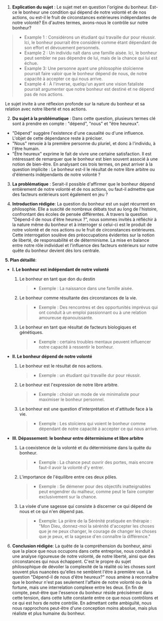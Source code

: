 1. **Explication du sujet** :
Le sujet met en question l'origine du bonheur. Est-ce le bonheur une condition qui dépend de notre volonté et de nos actions, ou est-il le fruit de circonstances extérieures indépendantes de notre volonté? En d'autres termes, avons-nous le contrôle sur notre bonheur?

> - Example 1 : Considérons un étudiant qui travaille dur pour réussir. Ici, le bonheur pourrait être considéré comme étant dépendant de son effort et dévouement personnels.
> - Example 2 : Un individu naît dans une famille aisée. Ici, le bonheur peut sembler ne pas dépendre de lui, mais de la chance qui lui est échue.
> - Example 3: Une personne ayant une philosophie stoïcienne pourrait faire valoir que le bonheur dépend de nous, de notre capacité à accepter ce qui nous arrive.
> - Example 4 : À l'inverse, quelqu'un ayant une vision fataliste pourrait argumenter que notre bonheur est destiné et ne dépend pas de nos actions.

Le sujet invite à une réflexion profonde sur la nature du bonheur et sa relation avec notre liberté et nos actions.

2. **Du sujet à la problématique** :
Dans cette question, plusieurs termes clé sont à prendre en compte : "dépend", "nous" et "être heureux".
- "Dépend" suggère l'existence d'une causalité ou d'une influence. L'objet de cette dépendance reste à préciser.
- "Nous" renvoie à la première personne du pluriel, et donc à l'individu, à l'être humain.
- "Être heureux" exprime le fait de vivre une certaine satisfaction. Il est intéressant de remarquer que le bonheur est bien souvent associé à une notion de bien-être.
En analysant ces trois termes, on peut arriver à la question implicite : Le bonheur est-il le résultat de notre libre arbitre ou d'éléments indépendants de notre volonté ?

3. **La problématique** :
Serait-il possible d'affirmer que le bonheur dépend entièrement de notre volonté et de nos actions, ou faut-il admettre que des facteurs extérieurs sont également en jeu ?

4. **Introduction rédigée**:
La question du bonheur est un sujet récurrent en philosophie. Elle a suscité de nombreux débats tout au long de l'histoire, confrontant des écoles de pensée différentes. À travers la question "Dépend-il de nous d'être heureux ?", nous sommes invités à réfléchir à la nature même du bonheur et à interroger si celui-ci est le produit de notre volonté et de nos actions ou le fruit de circonstances extérieures. Cette interrogation soulève des préoccupations évidentes sur la notion de liberté, de responsabilité et de déterminisme. La mise en balance entre notre rôle individuel et l'influence des facteurs extérieurs sur notre quête du bonheur devient dès lors centrale.

**5. Plan détaillé**:
* **I. Le bonheur est indépendant de notre volonté**

    1. Le bonheur en tant que don du destin
          > - Exemple : La naissance dans une famille aisée.
    
    2. Le bonheur comme résultante des circonstances de la vie.
          > - Exemple : Des rencontres et des opportunités imprévus qui ont conduit à un emploi passionnant ou à une relation amoureuse épanouissante.

    3. Le bonheur en tant que résultat de facteurs biologiques et génétiques.
          > - Exemple : certains troubles mentaux peuvent influencer notre capacité à ressentir le bonheur.

* **II. Le bonheur dépend de notre volonté**

    1. Le bonheur est le résultat de nos actions.
          > - Exemple : un étudiant qui travaille dur pour réussir.

    2. Le bonheur est l'expression de notre libre arbitre.
          > - Exemple : choisir un mode de vie minimaliste pour maximiser le bonheur personnel.
    
    3. Le bonheur est une question d'interprétation et d'attitude face à la vie.
          > - Exemple : Les stoïciens qui voient le bonheur comme dépendant de notre capacité à accepter ce qui nous arrive.
    
* **III. Dépassement: le bonheur entre déterminisme et libre arbitre**

    1. La coexistence de la volonté et du déterminisme dans la quête du bonheur.
          > - Exemple : La chance peut ouvrir des portes, mais encore faut-il avoir la volonté d'y entrer.

    2. L'importance de l'équilibre entre ces deux pôles.
          > - Exemple : Se démener pour des objectifs inatteignables peut engendrer du malheur, comme peut le faire compter exclusivement sur la chance.
          
    3. La visée d'une sagesse qui consiste à discerner ce qui dépend de nous et ce qui n'en dépend pas.
          > - Exemple: La prière de la Sérénité pratiquée en thérapie : "Mon Dieu, donnez-moi la sérénité d'accepter les choses que je ne peux changer, le courage de changer les choses que je peux, et la sagesse d'en connaître la différence."

    
6. **Conclusion rédigée**:
La quête de la compréhension du bonheur, ainsi que la place que nous occupons dans cette entreprise, nous conduit à une analyse rigoureuse de notre volonté, de notre liberté, ainsi que des circonstances qui nous échappent. C'est le propre du sujet philosophique de dévoiler la complexité de la réalité où les choses sont souvent plus nuancées qu'elles ne semblent l'être à première vue. La question "Dépend-il de nous d'être heureux?" nous amène à reconnaître que le bonheur n'est pas seulement l'affaire de notre volonté ou de la fortune, mais une interrelation complexe entre les deux. En fin de compte, peut-être que l'essence du bonheur réside précisément dans cette tension, dans cette lutte constante entre ce que nous contrôlons et ce qui est hors de notre contrôle. En admettant cette ambiguïté, nous nous rapprochons peut-être d'une conception moins absolue, mais plus réaliste et plus humaine du bonheur.
